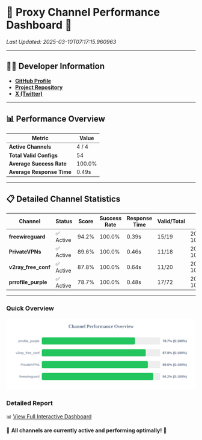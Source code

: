 # 🌟 Proxy Channel Performance Dashboard 🌟

_Last Updated: 2025-03-10T07:17:15.960963_

---

## 👩‍💻 Developer Information

- **[GitHub Profile](https://github.com/4n0nymou3)**  
- **[Project Repository](https://github.com/4n0nymou3/multi-proxy-config-fetcher)**  
- **[X (Twitter)](https://x.com/4n0nymou3)**  

---

## 📊 Performance Overview

| Metric                | Value       |
|-----------------------|-------------|
| **Active Channels**   | 4 / 4       |
| **Total Valid Configs** | 54          |
| **Average Success Rate** | 100.0%      |
| **Average Response Time** | 0.49s       |

---

## 📋 Detailed Channel Statistics

| Channel          | Status     | Score  | Success Rate | Response Time | Valid/Total | Last Success               |
|------------------|------------|--------|--------------|---------------|-------------|----------------------------|
| **freewireguard**  | ✅ Active  | 94.2%  | 100.0% | 0.39s         | 15/19       | 2025-03-10T07:17:15.959436 |
| **PrivateVPNs**  | ✅ Active  | 89.6%  | 100.0% | 0.46s         | 11/18       | 2025-03-10T07:17:15.542566 |
| **v2ray_free_conf**  | ✅ Active  | 87.8%  | 100.0% | 0.64s         | 11/20       | 2025-03-10T07:17:15.046557 |
| **prrofile_purple**  | ✅ Active  | 78.7%  | 100.0% | 0.48s         | 17/72       | 2025-03-10T07:17:14.376238 |

---

### Quick Overview
<div align="center">
  <a href="https://raw.githubusercontent.com/nullluser/NullRepo/refs/heads/main/assets/channel_stats_chart.svg">
    <img src="https://raw.githubusercontent.com/nullluser/NullRepo/refs/heads/main/assets/channel_stats_chart.svg" alt="Source Performance Statistics" width="800">
  </a>
</div>

### Detailed Report
📊 [View Full Interactive Dashboard](https://htmlpreview.github.io/?https://github.com/nullluser/NullRepo/blob/main/assets/performance_report.html)

🎉 **All channels are currently active and performing optimally!** 🎉
